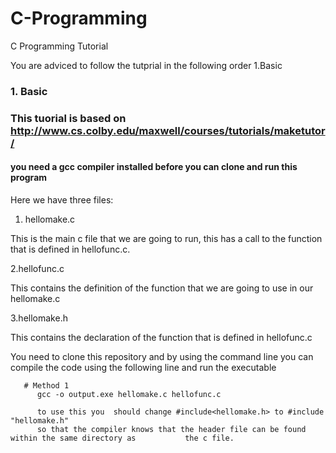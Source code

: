 # C-Programming
C Programming Tutorial

You are adviced to follow the tutprial in the following order 1.Basic

### 1. Basic
  ### This tuorial is based on http://www.cs.colby.edu/maxwell/courses/tutorials/maketutor/
  #### you need a gcc compiler installed before you can clone and run this program
  
Here we have three files:


1. hellomake.c

This is the main c file that we are going to run, this has a call to the function that is defined in hellofunc.c.
    
2.hellofunc.c

  This contains the definition of the function that we are going to use in our hellomake.c
  
3.hellomake.h

  This contains the declaration of the function that is defined in hellofunc.c
  

You need to clone this repository and by using the command line you can compile the code using the following line and run the executable

       # Method 1
          gcc -o output.exe hellomake.c hellofunc.c
          
          to use this you  should change #include<hellomake.h> to #include "hellomake.h"
          so that the compiler knows that the header file can be found within the same directory as           the c file.
          


